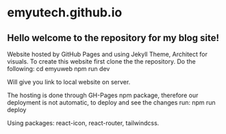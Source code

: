 # emyutech.github.io
## Hello welcome to the repository for my blog site!
Website hosted by GitHub Pages and using Jekyll Theme, Architect for visuals.
To create this website first clone the the repository. 
Do the following: 
cd emyuweb 
npm run dev 

Will give you link to local website on server.

The hosting is done through GH-Pages npm package, therefore our deployment is not automatic, to deploy and see the changes run:
npm run deploy 

Using packages: react-icon, react-router, tailwindcss.